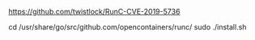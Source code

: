 https://github.com/twistlock/RunC-CVE-2019-5736

cd /usr/share/go/src/github.com/opencontainers/runc/
sudo ./install.sh
